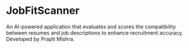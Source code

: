 # JobFitScanner
An AI-powered application that evaluates and scores the compatibility between resumes and job descriptions to enhance recruitment accuracy. Developed by Prapti Mishra.
